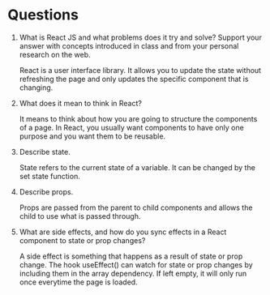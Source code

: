 # Questions

1. What is React JS and what problems does it try and solve? Support your answer with concepts introduced in class and from your personal research on the web.

    React is a user interface library. It allows you to update the state without refreshing the page and only updates the specific component that is changing.

2. What does it mean to think in React?

    It means to think about how you are going to structure the components of a page. In React, you usually want components to have only one purpose and you want them to be reusable.

3. Describe state.

    State refers to the current state of a variable. It can be changed by the set state function.

4. Describe props.

    Props are passed from the parent to child components and allows the child to use what is passed through.

5. What are side effects, and how do you sync effects in a React component to state or prop changes?

    A side effect is something that happens as a result of state or prop change. The hook useEffect() can watch for state or prop changes by including them in the array dependency. If left empty, it will only run once everytime the page is loaded.
